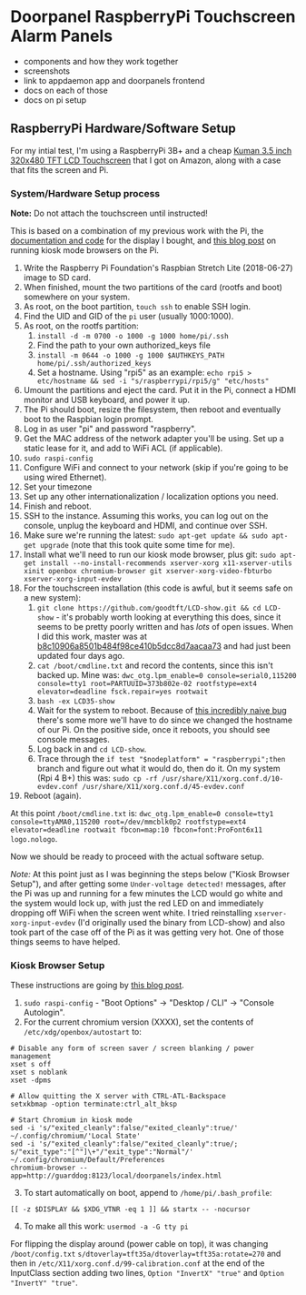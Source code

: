 # Doorpanel RaspberryPi Touchscreen Alarm Panels

* components and how they work together
* screenshots
* link to appdaemon app and doorpanels frontend
* docs on each of those
* docs on pi setup

## RaspberryPi Hardware/Software Setup

For my intial test, I'm using a RaspberryPi 3B+ and a cheap [Kuman 3.5 inch 320x480 TFT LCD Touchscreen](https://www.amazon.com/gp/product/B01FXC5ECS/) that I got on Amazon, along with a case that fits the screen and Pi.

### System/Hardware Setup process

__Note:__ Do not attach the touchscreen until instructed!

This is based on a combination of my previous work with the Pi, the [documentation and code](https://github.com/goodtft/LCD-show) for the display I bought, and [this blog post](https://die-antwort.eu/techblog/2017-12-setup-raspberry-pi-for-kiosk-mode/) on running kiosk mode browsers on the Pi.

1. Write the Raspberry Pi Foundation's Raspbian Stretch Lite (2018-06-27) image to SD card.
2. When finished, mount the two partitions of the card (rootfs and boot) somewhere on your system.
3. As root, on the boot partition, ``touch ssh`` to enable SSH login.
4. Find the UID and GID of the ``pi`` user (usually 1000:1000).
5. As root, on the rootfs partition:
   1. ``install -d -m 0700 -o 1000 -g 1000 home/pi/.ssh``
   2. Find the path to your own authorized_keys file
   3. ``install -m 0644 -o 1000 -g 1000 $AUTHKEYS_PATH home/pi/.ssh/authorized_keys``
   4. Set a hostname. Using "rpi5" as an example: ``echo rpi5 > etc/hostname && sed -i "s/raspberrypi/rpi5/g" "etc/hosts"``
6. Umount the partitions and eject the card. Put it in the Pi, connect a HDMI monitor and USB keyboard, and power it up.
7. The Pi should boot, resize the filesystem, then reboot and eventually boot to the Raspbian login prompt.
8. Log in as user "pi" and password "raspberry".
9. Get the MAC address of the network adapter you'll be using. Set up a static lease for it, and add to WiFi ACL (if applicable).
10. ``sudo raspi-config``
   1. Configure WiFi and connect to your network (skip if you're going to be using wired Ethernet).
   2. Set your timezone
   3. Set up any other internationalization / localization options you need.
11. Finish and reboot.
12. SSH to the instance. Assuming this works, you can log out on the console, unplug the keyboard and HDMI, and continue over SSH.
13. Make sure we're running the latest: ``sudo apt-get update && sudo apt-get upgrade`` (note that this took quite some time for me).
14. Install what we'll need to run our kiosk mode browser, plus git: ``sudo apt-get install --no-install-recommends xserver-xorg x11-xserver-utils xinit openbox chromium-browser git xserver-xorg-video-fbturbo xserver-xorg-input-evdev``
15. For the touchscreen installation (this code is awful, but it seems safe on a new system):
    1. ``git clone https://github.com/goodtft/LCD-show.git && cd LCD-show`` - it's probably worth looking at everything this does, since it seems to be pretty poorly written and has _lots_ of open issues. When I did this work, master was at [b8c10906a8501b484f98ce410b5dcc8d7aacaa73](https://github.com/goodtft/LCD-show/commit/b8c10906a8501b484f98ce410b5dcc8d7aacaa73) and had just been updated four days ago.
    2. ``cat /boot/cmdline.txt`` and record the contents, since this isn't backed up. Mine was: ``dwc_otg.lpm_enable=0 console=serial0,115200 console=tty1 root=PARTUUID=373b802e-02 rootfstype=ext4 elevator=deadline fsck.repair=yes rootwait``
    3. ``bash -ex LCD35-show``
    4. Wait for the system to reboot. Because of [this incredibly naive bug](https://github.com/goodtft/LCD-show/issues/68) there's some more we'll have to do since we changed the hostname of our Pi. On the positive side, once it reboots, you should see console messages.
    5. Log back in and ``cd LCD-show``.
    6. Trace through the ``if test "$nodeplatform" = "raspberrypi";then`` branch and figure out what it would do, then do it. On my system (Rpi 4 B+) this was: ``sudo cp -rf /usr/share/X11/xorg.conf.d/10-evdev.conf /usr/share/X11/xorg.conf.d/45-evdev.conf``
16. Reboot (again).

At this point ``/boot/cmdline.txt`` is: ``dwc_otg.lpm_enable=0 console=tty1 console=ttyAMA0,115200 root=/dev/mmcblk0p2 rootfstype=ext4 elevator=deadline rootwait fbcon=map:10 fbcon=font:ProFont6x11 logo.nologo``.

Now we should be ready to proceed with the actual software setup.

_Note:_ At this point just as I was beginning the steps below ("Kiosk Browser Setup"), and after getting some ``Under-voltage detected!`` messages, after the Pi was up and running for a few minutes the LCD would go white and the system would lock up, with just the red LED on and immediately dropping off WiFi when the screen went white. I tried reinstalling ``xserver-xorg-input-evdev`` (I'd originally used the binary from LCD-show) and also took part of the case off of the Pi as it was getting very hot. One of those things seems to have helped.

### Kiosk Browser Setup

These instructions are going by [this blog post](https://die-antwort.eu/techblog/2017-12-setup-raspberry-pi-for-kiosk-mode/).

1. ``sudo raspi-config`` - "Boot Options" -> "Desktop / CLI" -> "Console Autologin".
2. For the current chromium version (XXXX), set the contents of ``/etc/xdg/openbox/autostart`` to:
```
# Disable any form of screen saver / screen blanking / power management
xset s off
xset s noblank
xset -dpms

# Allow quitting the X server with CTRL-ATL-Backspace
setxkbmap -option terminate:ctrl_alt_bksp

# Start Chromium in kiosk mode
sed -i 's/"exited_cleanly":false/"exited_cleanly":true/' ~/.config/chromium/'Local State'
sed -i 's/"exited_cleanly":false/"exited_cleanly":true/; s/"exit_type":"[^"]\+"/"exit_type":"Normal"/' ~/.config/chromium/Default/Preferences
chromium-browser --app=http://guarddog:8123/local/doorpanels/index.html
```
3. To start automatically on boot, append to ``/home/pi/.bash_profile``:
```
[[ -z $DISPLAY && $XDG_VTNR -eq 1 ]] && startx -- -nocursor
```
4. To make all this work: ``usermod -a -G tty pi``

For flipping the display around (power cable on top), it was changing ``/boot/config.txt`` ``s/dtoverlay=tft35a/dtoverlay=tft35a:rotate=270`` and then in ``/etc/X11/xorg.conf.d/99-calibration.conf`` at the end of the InputClass section adding two lines, ``Option "InvertX" "true"`` and ``Option "InvertY" "true"``.
